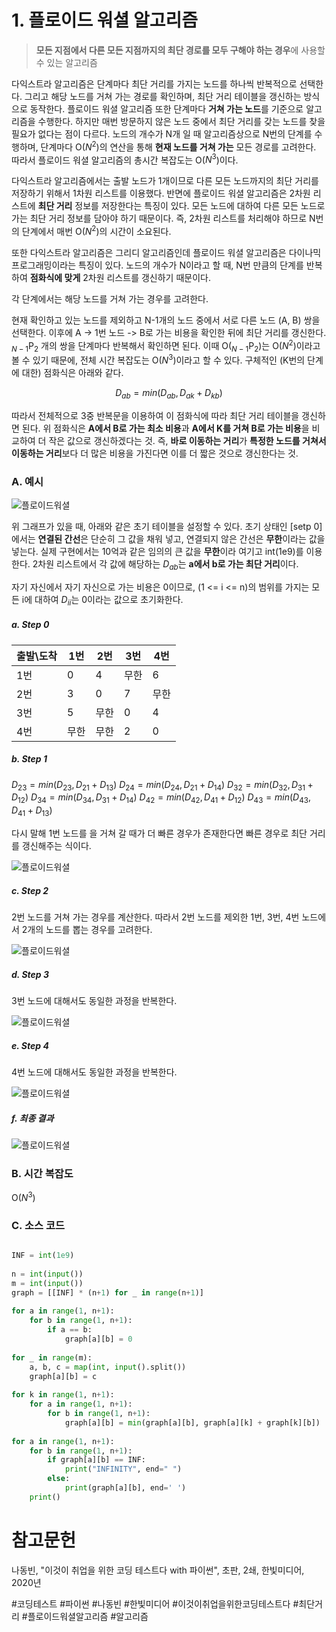# 1. 플로이드 워셜 알고리즘

> **모든 지점에서 다른 모든 지점까지의 최단 경로를 모두 구해야 하는 경우**에 사용할 수 있는 알고리즘

다익스트라 알고리즘은 단계마다 최단 거리를 가지는 노드를 하나씩 반복적으로 선택한다. 그리고 해당 노드를 거쳐 가는 경로를 확인하며, 최단 거리 테이블을 갱신하는 방식으로 동작한다. 플로이드 워셜 알고리즘 또한 단계마다 **거쳐 가는 노드**를 기준으로 알고리즘을 수행한다. 하지만 매번 방문하지 않은 노드 중에서 최단 거리를 갖는 노드를 찾을 필요가 없다는 점이 다르다. 노드의 개수가 N개 일 때 알고리즘상으로 N번의 단계를 수행하며, 단계마다 O($N^2$)의 연산을 통해 **현재 노드를 거쳐 가는** 모든 경로를 고려한다. 따라서 플로이드 워셜 알고리즘의 총시간 복잡도는 O($N^3$)이다.

다익스트라 알고리즘에서는 출발 노드가 1개이므로 다른 모든 노드까지의 최단 거리를 저장하기 위해서 1차원 리스트를 이용했다. 반면에 플로이드 워셜 알고리즘은 2차원 리스트에 **최단 거리** 정보를 저장한다는 특징이 있다. 모든 노드에 대하여 다른 모든 노드로 가는 최단 거리 정보를 담아야 하기 때문이다. 즉, 2차원 리스트를 처리해야 하므로 N번의 단계에서 매번 O($N^2$)의 시간이 소요된다.

또한 다익스트라 알고리즘은 그리디 알고리즘인데 플로이드 워셜 알고리즘은 다이나믹 프로그래밍이라는 특징이 있다. 노드의 개수가 N이라고 할 때, N번 만큼의 단계를 반복하여 **점화식에 맞게** 2차원 리스트를 갱신하기 때문이다.

각 단계에서는 해당 노드를 거쳐 가는 경우를 고려한다. 

현재 확인하고 있는 노드를 제외하고 N-1개의 노드 중에서 서로 다른 노드 (A, B) 쌍을 선택한다. 이후에 A -> 1번 노드 -> B로 가는 비용을 확인한 뒤에 최단 거리를 갱신한다. $_{N-1}\mathrm{P}_{2}$ 개의 쌍을 단계마다 반복해서 확인하면 된다. 이때 O($_{N-1}\mathrm{P}_{2}$)는 O($N^2$)이라고 볼 수 있기 때문에, 전체 시간 복잡도는 O($N^3$)이라고 할 수 있다. 구체적인 (K번의 단계에 대한) 점화식은 아래와 같다.

$$D_{ab} = min(D_{ab}, D_{ak} + D_{kb})$$

따라서 전체적으로 3중 반복문을 이용하여 이 점화식에 따라 최단 거리 테이블을 갱신하면 된다. 위 점화식은 **A에서 B로 가는 최소 비용**과 **A에서 K를 거쳐 B로 가는 비용**을 비교하여 더 작은 값으로 갱신하겠다는 것. 즉, **바로 이동하는 거리**가 **특정한 노드를 거쳐서 이동하는 거리**보다 더 많은 비용을 가진다면 이를 더 짧은 것으로 갱신한다는 것.

### A. 예시

![플로이드워셜](/bin/PS_image/플로이드워셜알고리즘_1.png)

위 그래프가 있을 때, 아래와 같은 초기 테이블을 설정할 수 있다. 초기 상태인 \[setp 0\]에서는 **연결된 간선**은 단순히 그 값을 채워 넣고, 연결되지 않은 간선은 **무한**이라는 값을 넣는다. 실제 구현에서는 10억과 같은 임의의 큰 값을 **무한**이라 여기고 int(1e9)를 이용한다. 2차원 리스트에서 각 값에 해당하는 $D_{ab}$는 **a에서 b로 가는 최단 거리**이다.

자기 자신에서 자기 자신으로 가는 비용은 0이므로, (1 <= i <= n)의 범위를 가지는 모든 i에 대하여 $D_{ii}$는 0이라는 값으로 초기화한다.

##### a. Step 0

| 출발\\도착 | 1번  | 2번  | 3번  | 4번  |
| ---------- | ---- | ---- | ---- | ---- |
| 1번        | 0    | 4    | 무한 | 6    |
| 2번        | 3    | 0    | 7    | 무한 |
| 3번        | 5    | 무한 | 0    | 4    |
| 4번        | 무한 | 무한 | 2    | 0    |

##### b. Step 1

$D_{23} = min(D_{23}, D_{21} + D_{13})$
$D_{24} = min(D_{24}, D_{21} + D_{14})$
$D_{32} = min(D_{32}, D_{31} + D_{12})$
$D_{34} = min(D_{34}, D_{31} + D_{14})$
$D_{42} = min(D_{42}, D_{41} + D_{12})$
$D_{43} = min(D_{43}, D_{41} + D_{13})$

다시 말해 1번 노드를 을 거쳐 갈 때가 더 빠른 경우가 존재한다면 빠른 경우로 최단 거리를 갱신해주는 식이다.

![플로이드워셜](/bin/PS_image/플로이드워셜알고리즘_1.png)

##### c. Step 2

2번 노드를 거쳐 가는 경우를 계산한다. 따라서 2번 노드를 제외한 1번, 3번, 4번 노드에서 2개의 노드를 뽑는 경우를 고려한다.

![플로이드워셜](/bin/PS_image/플로이드워셜알고리즘_1.png)

##### d. Step 3

3번 노드에 대해서도 동일한 과정을 반복한다.

![플로이드워셜](/bin/PS_image/플로이드워셜알고리즘_1.png)

##### e. Step 4

4번 노드에 대해서도 동일한 과정을 반복한다.

![플로이드워셜](/bin/PS_image/플로이드워셜알고리즘_1.png)

##### f. 최종 결과

![플로이드워셜](/bin/PS_image/플로이드워셜알고리즘_1.png)

### B. 시간 복잡도

O($N^3$)

### C. 소스 코드

```python

INF = int(1e9)  
  
n = int(input())  
m = int(input())  
graph = [[INF] * (n+1) for _ in range(n+1)]  
  
for a in range(1, n+1):  
    for b in range(1, n+1):  
        if a == b:  
            graph[a][b] = 0  
  
for _ in range(m):  
    a, b, c = map(int, input().split())  
    graph[a][b] = c  
  
for k in range(1, n+1):  
    for a in range(1, n+1):  
        for b in range(1, n+1):  
            graph[a][b] = min(graph[a][b], graph[a][k] + graph[k][b])  
  
for a in range(1, n+1):  
    for b in range(1, n+1):  
        if graph[a][b] == INF:  
            print("INFINITY", end=" ")  
        else:  
            print(graph[a][b], end=' ')  
    print()

```

# 참고문헌

나동빈, "이것이 취업을 위한 코딩 테스트다 with 파이썬", 초판, 2쇄, 한빛미디어, 2020년

#코딩테스트 #파이썬 #나동빈 #한빛미디어 #이것이취업을위한코딩테스트다 #최단거리 #플로이드워셜알고리즘 #알고리즘